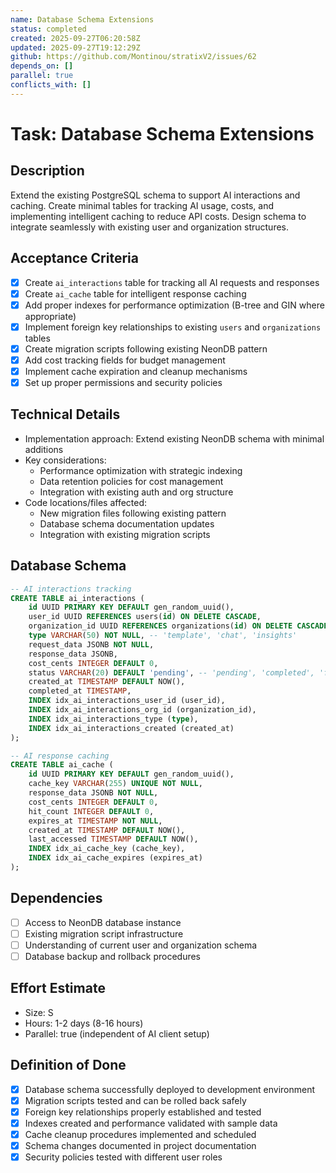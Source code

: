 ```yaml
---
name: Database Schema Extensions
status: completed
created: 2025-09-27T06:20:58Z
updated: 2025-09-27T19:12:29Z
github: https://github.com/Montinou/stratixV2/issues/62
depends_on: []
parallel: true
conflicts_with: []
---
```


# Task: Database Schema Extensions

## Description
Extend the existing PostgreSQL schema to support AI interactions and caching. Create minimal tables for tracking AI usage, costs, and implementing intelligent caching to reduce API costs. Design schema to integrate seamlessly with existing user and organization structures.

## Acceptance Criteria
- [x] Create `ai_interactions` table for tracking all AI requests and responses
- [x] Create `ai_cache` table for intelligent response caching
- [x] Add proper indexes for performance optimization (B-tree and GIN where appropriate)
- [x] Implement foreign key relationships to existing `users` and `organizations` tables
- [x] Create migration scripts following existing NeonDB pattern
- [x] Add cost tracking fields for budget management
- [x] Implement cache expiration and cleanup mechanisms
- [x] Set up proper permissions and security policies

## Technical Details
- Implementation approach: Extend existing NeonDB schema with minimal additions
- Key considerations:
  - Performance optimization with strategic indexing
  - Data retention policies for cost management
  - Integration with existing auth and org structure
- Code locations/files affected:
  - New migration files following existing pattern
  - Database schema documentation updates
  - Integration with existing migration scripts

## Database Schema
```sql
-- AI interactions tracking
CREATE TABLE ai_interactions (
    id UUID PRIMARY KEY DEFAULT gen_random_uuid(),
    user_id UUID REFERENCES users(id) ON DELETE CASCADE,
    organization_id UUID REFERENCES organizations(id) ON DELETE CASCADE,
    type VARCHAR(50) NOT NULL, -- 'template', 'chat', 'insights'
    request_data JSONB NOT NULL,
    response_data JSONB,
    cost_cents INTEGER DEFAULT 0,
    status VARCHAR(20) DEFAULT 'pending', -- 'pending', 'completed', 'failed'
    created_at TIMESTAMP DEFAULT NOW(),
    completed_at TIMESTAMP,
    INDEX idx_ai_interactions_user_id (user_id),
    INDEX idx_ai_interactions_org_id (organization_id),
    INDEX idx_ai_interactions_type (type),
    INDEX idx_ai_interactions_created (created_at)
);

-- AI response caching
CREATE TABLE ai_cache (
    id UUID PRIMARY KEY DEFAULT gen_random_uuid(),
    cache_key VARCHAR(255) UNIQUE NOT NULL,
    response_data JSONB NOT NULL,
    cost_cents INTEGER DEFAULT 0,
    hit_count INTEGER DEFAULT 0,
    expires_at TIMESTAMP NOT NULL,
    created_at TIMESTAMP DEFAULT NOW(),
    last_accessed TIMESTAMP DEFAULT NOW(),
    INDEX idx_ai_cache_key (cache_key),
    INDEX idx_ai_cache_expires (expires_at)
);
```

## Dependencies
- [ ] Access to NeonDB database instance
- [ ] Existing migration script infrastructure
- [ ] Understanding of current user and organization schema
- [ ] Database backup and rollback procedures

## Effort Estimate
- Size: S
- Hours: 1-2 days (8-16 hours)
- Parallel: true (independent of AI client setup)

## Definition of Done
- [x] Database schema successfully deployed to development environment
- [x] Migration scripts tested and can be rolled back safely
- [x] Foreign key relationships properly established and tested
- [x] Indexes created and performance validated with sample data
- [x] Cache cleanup procedures implemented and scheduled
- [x] Schema changes documented in project documentation
- [x] Security policies tested with different user roles
